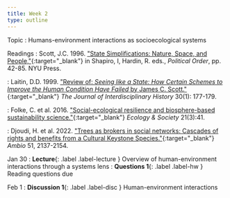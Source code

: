```yaml
---
title: Week 2
type: outline
---
```


Topic
: Humans-environment interactions as socioecological systems

Readings
: Scott, J.C. 1996. ["State Simplifications: Nature, Space, and People,"](https://doi.org/10.18574/nyu/9780814788844.003.0007){:target="_blank"} in Shapiro, I, Hardin, R. eds., _Political Order_, pp. 42-85. NYU Press.

: Laitin, D.D. 1999. ["Review of: _Seeing like a State: How Certain Schemes to Improve the Human Condition Have Failed_ by James C. Scott."](https://doi.org/10.1162/jinh.1999.30.1.177){:target="_blank"} _The Journal of Interdisciplinary History_ 30(1): 177-179.

: Folke, C. et al. 2016. ["Social-ecological resilience and biosphere-based sustainability science."](http://dx.doi.org/10.5751/ES-08748-210341){:target="_blank"} _Ecology & Society_ 21(3):41.

: Djoudi, H. et al. 2022. ["Trees as brokers in social networks: Cascades of rights and benefits from a Cultural Keystone Species."](https://doi.org/10.1007/s13280-022-01733-z){:target="_blank"} _Ambio_ 51, 2137-2154.

Jan 30
: **Lecture**{: .label .label-lecture } Overview of human-environment interactions through a systems lens
: **Questions 1**{: .label .label-hw } Reading questions due

Feb 1
: **Discussion 1**{: .label .label-disc } Human-environment interactions
